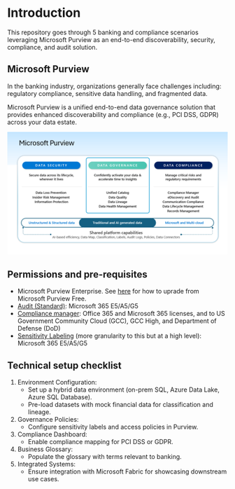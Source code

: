 # Introduction

This repository goes through 5 banking and compliance scenarios leveraging Microsoft Purview as an end-to-end discoverability, security, compliance, and audit solution.

## Microsoft Purview

In the banking industry, organizations generally face challenges including: regulatory compliance, sensitive data handling, and fragmented data. 

Microsoft Purview is a unified end-to-end data governance solution that provides enhanced discoverability and compliance (e.g., PCI DSS, GDPR) across your data estate.

![alt text](https://github.com/alipouw13/appureviewbankingdemo/blob/main/images/purview-overview.png)

## Permissions and pre-requisites

- Microsoft Purview Enterprise. See [here](https://learn.microsoft.com/en-us/purview/upgrade#upgrade) for how to uprade from Microsoft Purview Free.
- [Audit (Standard)](https://learn.microsoft.com/en-us/office365/servicedescriptions/microsoft-365-service-descriptions/microsoft-365-tenantlevel-services-licensing-guidance/microsoft-purview-service-description#microsoft-purview-audit-standard): Microsoft 365 E5/A5/G5
- [Compliance manager](https://learn.microsoft.com/en-us/office365/servicedescriptions/microsoft-365-service-descriptions/microsoft-365-tenantlevel-services-licensing-guidance/microsoft-purview-service-description#microsoft-purview-compliance-manager): Office 365 and Microsoft 365 licenses, and to US Government Community Cloud (GCC), GCC High, and Department of Defense (DoD)
- [Sensitivity Labeling](https://learn.microsoft.com/en-us/office365/servicedescriptions/microsoft-365-service-descriptions/microsoft-365-tenantlevel-services-licensing-guidance/microsoft-purview-service-description#microsoft-purview-information-protection-sensitivity-labeling) (more granularity to this but at a high level): Microsoft 365 E5/A5/G5
  
## Technical setup checklist

1. Environment Configuration:
    - Set up a hybrid data environment (on-prem SQL, Azure Data Lake, Azure SQL Database).
    - Pre-load datasets with mock financial data for classification and lineage.
2. Governance Policies:
    - Configure sensitivity labels and access policies in Purview.
3. Compliance Dashboard:
    - Enable compliance mapping for PCI DSS or GDPR.
4. Business Glossary:
    - Populate the glossary with terms relevant to banking.
5. Integrated Systems:
    - Ensure integration with Microsoft Fabric for showcasing downstream use cases.
